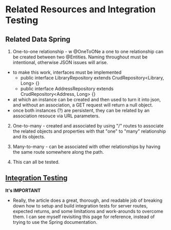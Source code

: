 # Related Resources and Integration Testing

## Related Data Spring

1.  One-to-one relationship - w @OneToONe a one to one relationship can be created between two @Entities. Naming throughout must be intentional, otherwise JSON issues will arise.
- to make this work, interfaces must be implemented
    - public interface LibraryRepository extends CrudRepository<Library, Long> {}
    - public interface AddressRepository extends CrudRepository<Address, Long> {}
- at which an instance can be created and then used to turn it into json, and without an association, a GET request will return a null object.
- once both instances (?) are persistent, they can be related by an association resouce via URL parameters.

2. One-to-many - created and associated by using "/" routes to associate the related objects and properties with that "one" to "many" relationship and its objects.

3. Many-to-many - can be associated with other relationships by having the same route somewhere along the path.

4. This can all be tested.

## [Integration Testing](https://www.baeldung.com/integration-testing-in-spring)

__It's IMPORTANT__

- Really, the article does a great, thorough, and readable job of breaking down how to setup and build integration tests for server routes, expected returns, and some limitations and work-arounds to overcome them. I can see myself revisiting this page for reference, instead of trying to use the Spring documentation.
